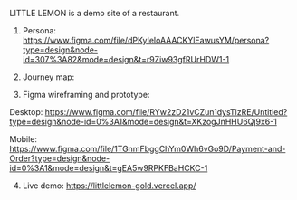 LITTLE LEMON is a demo site of a restaurant.


1. Persona: https://www.figma.com/file/dPKyIeloAAACKYlEawusYM/persona?type=design&node-id=307%3A82&mode=design&t=r9Ziw93gfRUrHDW1-1

2. Journey map:

3. Figma wireframing and prototype: 

Desktop: https://www.figma.com/file/RYw2zD21vCZun1dysTlzRE/Untitled?type=design&node-id=0%3A1&mode=design&t=XKzogJnHHU6Qj9x6-1

Mobile: https://www.figma.com/file/1TGnmFbggChYm0Wh6vGo9D/Payment-and-Order?type=design&node-id=0%3A1&mode=design&t=gEA5w9RPKFBaHCKC-1

4. Live demo: https://littlelemon-gold.vercel.app/ 
